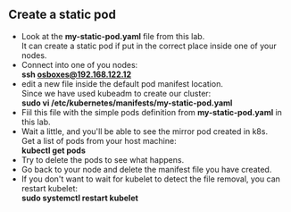 ## Create a static pod

- Look at the **my-static-pod.yaml** file from this lab.  
It can create a static pod if put in the correct place inside one of your nodes.
- Connect into one of you nodes:  
**ssh osboxes@192.168.122.12**
- edit a new file inside the default pod manifest location.  
Since we have used kubeadm to create our cluster:  
**sudo vi /etc/kubernetes/manifests/my-static-pod.yaml**
- Fiil this file with the simple pods definition from **my-static-pod.yaml** in this lab.
- Wait a little, and you'll be able to see the mirror pod created in k8s.  
Get a list of pods from your host machine:  
**kubectl get pods**
- Try to delete the pods to see what happens.
- Go back to your node and delete the manifest file you have created.
- If you don't want to wait for kubelet to detect the file removal, you can restart kubelet:  
**sudo systemctl restart kubelet**